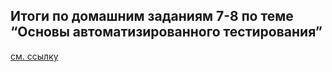 ## Итоги по домашним заданиям 7-8 по теме “Основы автоматизированного тестирования”
[см. ссылку](https://docs.google.com/document/d/1O7y26ICnP7ShEbCAz8r4JqrpLkoV1LLLBkxg6H1s9TA/edit?usp=sharing)